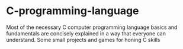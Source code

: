 # C-programming-language
Most of the necessary C computer programming language basics and fundamentals are concisely explained 
in a way that everyone can understand.
Some small projects and games for honing C skills
